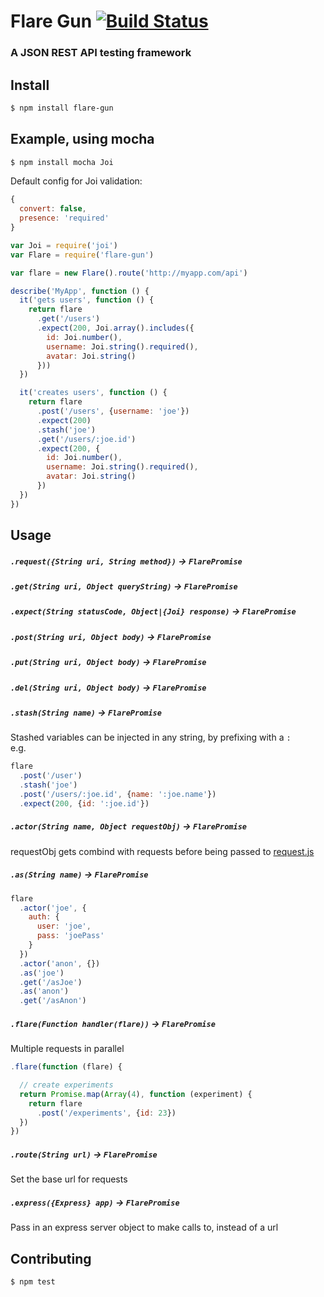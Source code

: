# Flare Gun [![Build Status](https://drone.io/github.com/Zolmeister/flare-gun/status.png)](https://drone.io/github.com/Zolmeister/flare-gun/latest)

### A JSON REST API testing framework

## Install

```sh
$ npm install flare-gun
```

## Example, using mocha

```sh
$ npm install mocha Joi
```

Default config for Joi validation:

```js
{
  convert: false,
  presence: 'required'
}
```

```js
var Joi = require('joi')
var Flare = require('flare-gun')

var flare = new Flare().route('http://myapp.com/api')

describe('MyApp', function () {
  it('gets users', function () {
    return flare
      .get('/users')
      .expect(200, Joi.array().includes({
        id: Joi.number(),
        username: Joi.string().required(),
        avatar: Joi.string()
      }))
  })

  it('creates users', function () {
    return flare
      .post('/users', {username: 'joe'})
      .expect(200)
      .stash('joe')
      .get('/users/:joe.id')
      .expect(200, {
        id: Joi.number(),
        username: Joi.string().required(),
        avatar: Joi.string()
      })
  })
})
```

## Usage

##### `.request({String uri, String method})` -> `FlarePromise`

##### `.get(String uri, Object queryString)` -> `FlarePromise`

##### `.expect(String statusCode, Object|{Joi} response)` -> `FlarePromise`

##### `.post(String uri, Object body)` -> `FlarePromise`

##### `.put(String uri, Object body)` -> `FlarePromise`

##### `.del(String uri, Object body)` -> `FlarePromise`

##### `.stash(String name)` -> `FlarePromise`

Stashed variables can be injected in any string, by prefixing with a `:`  
e.g.

```js
flare
  .post('/user')
  .stash('joe')
  .post('/users/:joe.id', {name: ':joe.name'})
  .expect(200, {id: ':joe.id'})
```

##### `.actor(String name, Object requestObj)` -> `FlarePromise`

requestObj gets combind with requests before being passed to [request.js](https://github.com/mikeal/request)

##### `.as(String name)` -> `FlarePromise`

```js
flare
  .actor('joe', {
    auth: {
      user: 'joe',
      pass: 'joePass'
    }
  })
  .actor('anon', {})
  .as('joe')
  .get('/asJoe')
  .as('anon')
  .get('/asAnon')
```

##### `.flare(Function handler(flare))` -> `FlarePromise`

Multiple requests in parallel

```js
.flare(function (flare) {

  // create experiments
  return Promise.map(Array(4), function (experiment) {
    return flare
      .post('/experiments', {id: 23})
  })
})
```

##### `.route(String url)` -> `FlarePromise`

Set the base url for requests

##### `.express({Express} app)` -> `FlarePromise`

Pass in an express server object to make calls to, instead of a url


## Contributing

```sh
$ npm test
```
